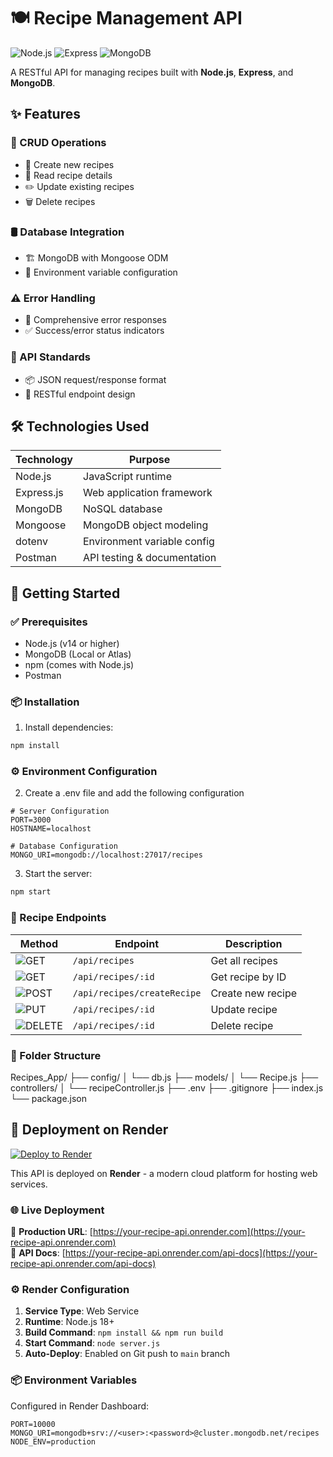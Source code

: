 # 🍽️ Recipe Management API

![Node.js](https://img.shields.io/badge/Node.js-14+-339933?logo=node.js&logoColor=white)
![Express](https://img.shields.io/badge/Express-4.x-000000?logo=express&logoColor=white)
![MongoDB](https://img.shields.io/badge/MongoDB-5.0+-47A248?logo=mongodb&logoColor=white)

A RESTful API for managing recipes built with **Node.js**, **Express**, and **MongoDB**.

## ✨ Features

### 🧾 CRUD Operations
- 📝 Create new recipes  
- 📖 Read recipe details  
- ✏️ Update existing recipes  
- 🗑️ Delete recipes  

### 🛢️ Database Integration
- 🏗️ MongoDB with Mongoose ODM  
- 🔐 Environment variable configuration  

### ⚠️ Error Handling
- 🚨 Comprehensive error responses  
- ✅ Success/error status indicators  

### 📐 API Standards
- 📦 JSON request/response format  
- 🔄 RESTful endpoint design  

## 🛠️ Technologies Used

| Technology   | Purpose                        |
|--------------|--------------------------------|
| Node.js      | JavaScript runtime             |
| Express.js   | Web application framework      |
| MongoDB      | NoSQL database                 |
| Mongoose     | MongoDB object modeling        |
| dotenv       | Environment variable config    |
| Postman      | API testing & documentation    |


## 🚀 Getting Started

### ✅ Prerequisites

- Node.js (v14 or higher)  
- MongoDB (Local or Atlas)  
- npm (comes with Node.js)  
- Postman  

### 📦 Installation

1. Install dependencies:
```bash
npm install
```

### ⚙️ Environment Configuration


2. Create a .env file and add the following configuration
```.env
# Server Configuration
PORT=3000
HOSTNAME=localhost

# Database Configuration
MONGO_URI=mongodb://localhost:27017/recipes
```
3. Start the server:
```bash
npm start
```

### 🧾 Recipe Endpoints


| Method                                                                | Endpoint                         | Description           |
|-----------------------------------------------------------------------|----------------------------------|-----------------------|
| ![GET](https://img.shields.io/badge/METHOD-GET-brightgreen)           | `/api/recipes`                   | Get all recipes       |
| ![GET](https://img.shields.io/badge/METHOD-GET-brightgreen)           | `/api/recipes/:id`               | Get recipe by ID      |
| ![POST](https://img.shields.io/badge/METHOD-POST-yellow)              | `/api/recipes/createRecipe`      | Create new recipe     |
| ![PUT](https://img.shields.io/badge/METHOD-PUT-blue)                  | `/api/recipes/:id`               | Update recipe         |
| ![DELETE](https://img.shields.io/badge/METHOD-DELETE-red)             | `/api/recipes/:id`               | Delete recipe         |


### 📂 Folder Structure

Recipes_App/
├── config/
│   └── db.js
├── models/
│   └── Recipe.js
├── controllers/
│   └── recipeController.js
├── .env
├── .gitignore
├── index.js
└── package.json


## 🚀 Deployment on Render

[![Deploy to Render](https://render.com/images/deploy-to-render-button.svg)](https://render.com/deploy)

This API is deployed on **Render** - a modern cloud platform for hosting web services.

### 🌐 Live Deployment
🔗 **Production URL**: [https://your-recipe-api.onrender.com](https://your-recipe-api.onrender.com)  
🔗 **API Docs**: [https://your-recipe-api.onrender.com/api-docs](https://your-recipe-api.onrender.com/api-docs)

### ⚙️ Render Configuration
1. **Service Type**: Web Service
2. **Runtime**: Node.js 18+
3. **Build Command**: `npm install && npm run build`
4. **Start Command**: `node server.js`
5. **Auto-Deploy**: Enabled on Git push to `main` branch

### 📦 Environment Variables
Configured in Render Dashboard:
```env
PORT=10000
MONGO_URI=mongodb+srv://<user>:<password>@cluster.mongodb.net/recipes
NODE_ENV=production
```
